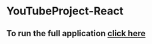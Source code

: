 # YouTubeProject-React
## To run the full application [click here](https://github.com/amitkarol/YouTubeProject-CppServer.git)

